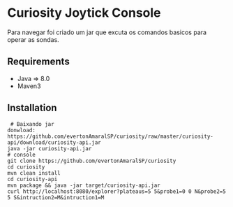 Curiosity Joytick Console
===========

Para navegar foi criado um jar que excuta os comandos basicos para operar as sondas.


Requirements
-------------------

 * Java => 8.0
 * Maven3
 

Installation
--------------
	 # Baixando jar
    donwload: https://github.com/evertonAmaralSP/curiosity/raw/master/curiosity-api/download/curiosity-api.jar
    java -jar curiosity-api.jar
    # console
    git clone https://github.com/evertonAmaralSP/curiosity
    cd curiosity
    mvn clean install
    cd curiosity-api
    mvn package && java -jar target/curiosity-api.jar
    curl http://localhost:8080/explorer?plateaus=5 5&probe1=0 0 N&probe2=5 5 S&intruction2=M&intruction1=M
